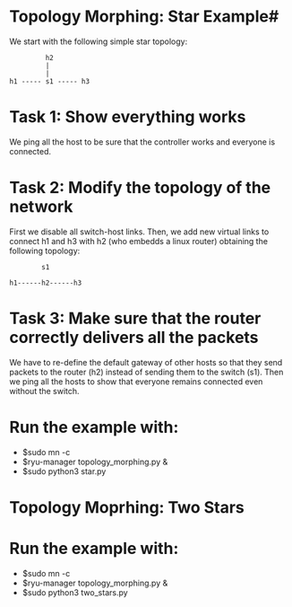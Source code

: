 # Topology Morphing: Star Example#

We start with the following simple star topology:
```text
         h2        
         |
         |
h1 ----- s1 ----- h3 
```

# Task 1: Show everything works
We ping all the host to be sure that the controller works and everyone is connected.

# Task 2: Modify the topology of the network
First we disable all switch-host links. Then, we add new virtual links to connect h1 and h3 with h2 (who embedds a linux router) obtaining the following topology:
```text
        s1

h1------h2------h3
```

# Task 3: Make sure that the router correctly delivers all the packets
We have to re-define the default gateway of other hosts so that they send packets to the router (h2) instead of sending them to the switch (s1). Then we ping all the hosts to show that everyone remains connected even without the switch.

# Run the example with:
- $sudo mn -c
- $ryu-manager topology_morphing.py &
- $sudo python3 star.py

# Topology Moprhing: Two Stars #

# Run the example with: #
- $sudo mn -c
- $ryu-manager topology_morphing.py &
- $sudo python3 two_stars.py
